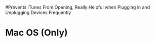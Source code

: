 #Prevents iTunes From Opening, Really Helpful when Plugging in and Unplugging Devices Frequently
# Mac OS (Only)
